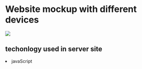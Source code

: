 # Website mockup with different devices
<img src="https://i.ibb.co/YRJR4M0/doctor.png" />

## techonlogy used in server site 
<li> javaScript</li>
